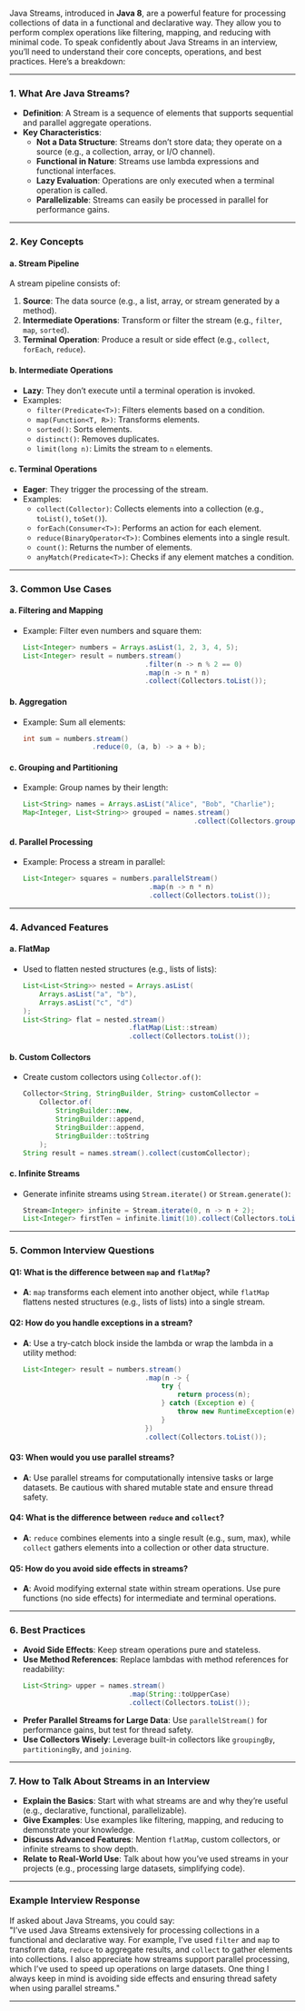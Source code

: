 Java Streams, introduced in **Java 8**, are a powerful feature for processing collections of data in a functional and declarative way. They allow you to perform complex operations like filtering, mapping, and reducing with minimal code. To speak confidently about Java Streams in an interview, you’ll need to understand their core concepts, operations, and best practices. Here’s a breakdown:

---

### **1. What Are Java Streams?**

- **Definition**: A Stream is a sequence of elements that supports sequential and parallel aggregate operations.
- **Key Characteristics**:
  - **Not a Data Structure**: Streams don’t store data; they operate on a source (e.g., a collection, array, or I/O channel).
  - **Functional in Nature**: Streams use lambda expressions and functional interfaces.
  - **Lazy Evaluation**: Operations are only executed when a terminal operation is called.
  - **Parallelizable**: Streams can easily be processed in parallel for performance gains.

---

### **2. Key Concepts**

#### **a. Stream Pipeline**

A stream pipeline consists of:

1. **Source**: The data source (e.g., a list, array, or stream generated by a method).
2. **Intermediate Operations**: Transform or filter the stream (e.g., `filter`, `map`, `sorted`).
3. **Terminal Operation**: Produce a result or side effect (e.g., `collect`, `forEach`, `reduce`).

#### **b. Intermediate Operations**

- **Lazy**: They don’t execute until a terminal operation is invoked.
- Examples:
  - `filter(Predicate<T>)`: Filters elements based on a condition.
  - `map(Function<T, R>)`: Transforms elements.
  - `sorted()`: Sorts elements.
  - `distinct()`: Removes duplicates.
  - `limit(long n)`: Limits the stream to `n` elements.

#### **c. Terminal Operations**

- **Eager**: They trigger the processing of the stream.
- Examples:
  - `collect(Collector)`: Collects elements into a collection (e.g., `toList()`, `toSet()`).
  - `forEach(Consumer<T>)`: Performs an action for each element.
  - `reduce(BinaryOperator<T>)`: Combines elements into a single result.
  - `count()`: Returns the number of elements.
  - `anyMatch(Predicate<T>)`: Checks if any element matches a condition.

---

### **3. Common Use Cases**

#### **a. Filtering and Mapping**

- Example: Filter even numbers and square them:
  ```java
  List<Integer> numbers = Arrays.asList(1, 2, 3, 4, 5);
  List<Integer> result = numbers.stream()
                                .filter(n -> n % 2 == 0)
                                .map(n -> n * n)
                                .collect(Collectors.toList());
  ```

#### **b. Aggregation**

- Example: Sum all elements:
  ```java
  int sum = numbers.stream()
                   .reduce(0, (a, b) -> a + b);
  ```

#### **c. Grouping and Partitioning**

- Example: Group names by their length:
  ```java
  List<String> names = Arrays.asList("Alice", "Bob", "Charlie");
  Map<Integer, List<String>> grouped = names.stream()
                                            .collect(Collectors.groupingBy(String::length));
  ```

#### **d. Parallel Processing**

- Example: Process a stream in parallel:
  ```java
  List<Integer> squares = numbers.parallelStream()
                                 .map(n -> n * n)
                                 .collect(Collectors.toList());
  ```

---

### **4. Advanced Features**

#### **a. FlatMap**

- Used to flatten nested structures (e.g., lists of lists):
  ```java
  List<List<String>> nested = Arrays.asList(
      Arrays.asList("a", "b"),
      Arrays.asList("c", "d")
  );
  List<String> flat = nested.stream()
                            .flatMap(List::stream)
                            .collect(Collectors.toList());
  ```

#### **b. Custom Collectors**

- Create custom collectors using `Collector.of()`:
  ```java
  Collector<String, StringBuilder, String> customCollector =
      Collector.of(
          StringBuilder::new,
          StringBuilder::append,
          StringBuilder::append,
          StringBuilder::toString
      );
  String result = names.stream().collect(customCollector);
  ```

#### **c. Infinite Streams**

- Generate infinite streams using `Stream.iterate()` or `Stream.generate()`:
  ```java
  Stream<Integer> infinite = Stream.iterate(0, n -> n + 2);
  List<Integer> firstTen = infinite.limit(10).collect(Collectors.toList());
  ```

---

### **5. Common Interview Questions**

#### **Q1: What is the difference between `map` and `flatMap`?**

- **A**: `map` transforms each element into another object, while `flatMap` flattens nested structures (e.g., lists of lists) into a single stream.

#### **Q2: How do you handle exceptions in a stream?**

- **A**: Use a try-catch block inside the lambda or wrap the lambda in a utility method:
  ```java
  List<Integer> result = numbers.stream()
                                .map(n -> {
                                    try {
                                        return process(n);
                                    } catch (Exception e) {
                                        throw new RuntimeException(e);
                                    }
                                })
                                .collect(Collectors.toList());
  ```

#### **Q3: When would you use parallel streams?**

- **A**: Use parallel streams for computationally intensive tasks or large datasets. Be cautious with shared mutable state and ensure thread safety.

#### **Q4: What is the difference between `reduce` and `collect`?**

- **A**: `reduce` combines elements into a single result (e.g., sum, max), while `collect` gathers elements into a collection or other data structure.

#### **Q5: How do you avoid side effects in streams?**

- **A**: Avoid modifying external state within stream operations. Use pure functions (no side effects) for intermediate and terminal operations.

---

### **6. Best Practices**

- **Avoid Side Effects**: Keep stream operations pure and stateless.
- **Use Method References**: Replace lambdas with method references for readability:
  ```java
  List<String> upper = names.stream()
                            .map(String::toUpperCase)
                            .collect(Collectors.toList());
  ```
- **Prefer Parallel Streams for Large Data**: Use `parallelStream()` for performance gains, but test for thread safety.
- **Use Collectors Wisely**: Leverage built-in collectors like `groupingBy`, `partitioningBy`, and `joining`.

---

### **7. How to Talk About Streams in an Interview**

- **Explain the Basics**: Start with what streams are and why they’re useful (e.g., declarative, functional, parallelizable).
- **Give Examples**: Use examples like filtering, mapping, and reducing to demonstrate your knowledge.
- **Discuss Advanced Features**: Mention `flatMap`, custom collectors, or infinite streams to show depth.
- **Relate to Real-World Use**: Talk about how you’ve used streams in your projects (e.g., processing large datasets, simplifying code).

---

### **Example Interview Response**

If asked about Java Streams, you could say:  
"I’ve used Java Streams extensively for processing collections in a functional and declarative way. For example, I’ve used `filter` and `map` to transform data, `reduce` to aggregate results, and `collect` to gather elements into collections. I also appreciate how streams support parallel processing, which I’ve used to speed up operations on large datasets. One thing I always keep in mind is avoiding side effects and ensuring thread safety when using parallel streams."

---
